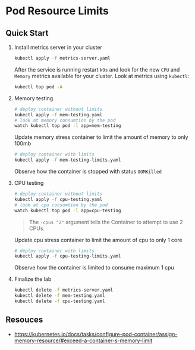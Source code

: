 # Pod Resource Limits

## Quick Start

1. Install metrics server in your cluster

    ```bash
    kubectl apply -f metrics-server.yaml
    ```

    After the service is running restart `k9s` and look for the new `CPU` and `Memory` metrics available for your cluster. Look at metrics using `kubectl`:

    ```bash
    kubectl top pod -A
    ```

2. Memory testing

    ```bash
    # deploy container without limits
    kubectl apply -f mem-testing.yaml
    # look at memory consumtion by the pod
    watch kubectl top pod -l app=mem-testing
    ```

    Update memory stress container to limit the amount of memory to only 100mb

    ```bash
    # deploy container with limits
    kubectl apply -f mem-testing-limits.yaml
    ```

    Observe how the container is stopped with status `OOMKilled`

3. CPU testing

    ```bash
    # deploy container without limits
    kubectl apply -f cpu-testing.yaml
    # look at cpu consumtion by the pod
    watch kubectl top pod -l app=cpu-testing
    ```

    > The `-cpus "2"` argument tells the Container to attempt to use 2 CPUs.

    Update cpu stress container to limit the amount of cpu to only 1 core

    ```bash
    # deploy container with limits
    kubectl apply -f cpu-testing-limits.yaml
    ```

    Observe how the container is limited to consume maximum 1 cpu

4. Finalize the lab

    ```bash
    kubectl delete -f metrics-server.yaml
    kubectl delete -f mem-testing.yaml
    kubectl delete -f cpu-testing.yaml
    ```

## Resouces

- <https://kubernetes.io/docs/tasks/configure-pod-container/assign-memory-resource/#exceed-a-container-s-memory-limit>
